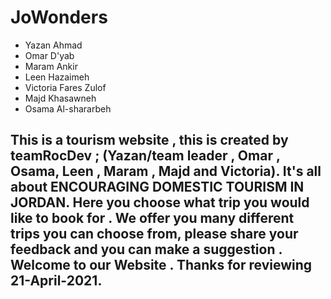 
# JoWonders

* Yazan Ahmad 
* Omar D'yab
* Maram Ankir
* Leen Hazaimeh
* Victoria Fares Zulof
* Majd Khasawneh 
* Osama Al-shararbeh 

## This is a tourism website , this is created by teamRocDev ; (Yazan/team leader , Omar , Osama, Leen , Maram , Majd and Victoria). It's all about ENCOURAGING DOMESTIC TOURISM IN JORDAN. Here you choose what trip you would like to book for . We offer you many different trips you can choose from, please share your feedback and you can make a suggestion . Welcome to our Website . Thanks for reviewing 21-April-2021.